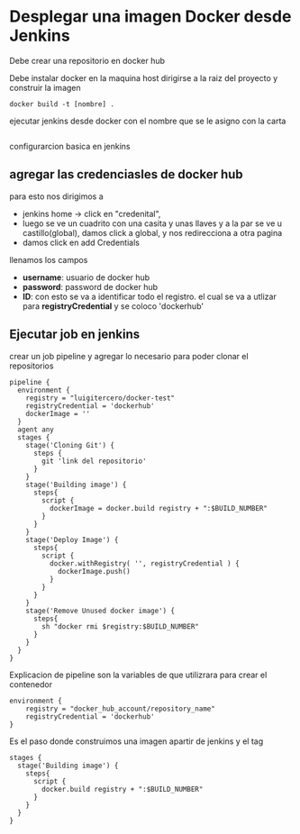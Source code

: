 # Desplegar una imagen Docker desde Jenkins

Debe crear una repositorio en docker hub



Debe instalar docker en la maquina host
dirigirse a la raiz del proyecto y construir la imagen
````
docker build -t [nombre] .
````
ejecutar jenkins desde docker con el nombre que se le asigno
con la carta
```docker run --name jenkins-docker -p 8080:8080 -v /var/run/docker.sock:/var/run/docker.sock jenkins-tarea
```
configurarcion basica en jenkins
## agregar las credenciasles de docker hub

para esto nos dirigimos a 
* jenkins home -> click en "credenital", 
* luego se ve un cuadrito con una casita y unas llaves y a la par se ve u castillo(global), damos click a global,  y nos redirecciona a otra pagina 
* damos click en add Credentials

llenamos los campos
* **username**: usuario de docker hub
* **password**: password de docker hub
* **ID**: con esto se va a identificar todo el registro. el cual se va a utlizar para **registryCredential** y se coloco 'dockerhub'
 

## Ejecutar job en jenkins
crear un job pipeline y agregar lo necesario para poder  clonar el repositorios

```
pipeline {
  environment {
    registry = "luigitercero/docker-test"
    registryCredential = 'dockerhub'
    dockerImage = ''
  }
  agent any
  stages {
    stage('Cloning Git') {
      steps {
        git 'link del repositorio'
      }
    }
    stage('Building image') {
      steps{
        script {
          dockerImage = docker.build registry + ":$BUILD_NUMBER"
        }
      }
    }
    stage('Deploy Image') {
      steps{
        script {
          docker.withRegistry( '', registryCredential ) {
            dockerImage.push()
          }
        }
      }
    }
    stage('Remove Unused docker image') {
      steps{
        sh "docker rmi $registry:$BUILD_NUMBER"
      }
    }
  }
}
```
Explicacion de pipeline
son la variables de que utilizrara para crear el contenedor

````
environment {
    registry = "docker_hub_account/repository_name"
    registryCredential = 'dockerhub'
}
````

Es el paso donde construimos una imagen apartir de jenkins y el tag
```
stages {
  stage('Building image') {
    steps{
      script {
        docker.build registry + ":$BUILD_NUMBER"
      }
    }
  }
}
```


